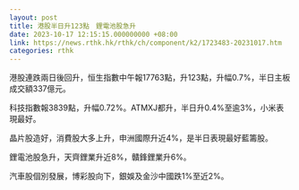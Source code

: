 ```yaml
---
layout: post
title: 港股半日升123點　鋰電池股急升
date: 2023-10-17 12:15:15.000000000 +08:00
link: https://news.rthk.hk/rthk/ch/component/k2/1723483-20231017.htm
categories: rthk
---
```


港股連跌兩日後回升，恒生指數中午報17763點，升123點，升幅0.7%，半日主板成交額337億元。

科技指數報3839點，升幅0.72%。ATMXJ都升，半日升0.4%至逾3%，小米表現最好。

晶片股造好，消費股大多上升，申洲國際升近4%，是半日表現最好藍籌股。

鋰電池股急升，天齊鋰業升近8%，贛鋒鋰業升6%。

汽車股個別發展，博彩股向下，銀娛及金沙中國跌1%至近2%。
